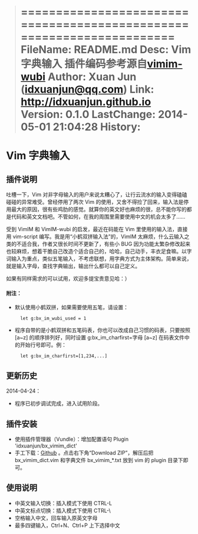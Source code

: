 >======================================================================
>  FileName: README.md
>      Desc: Vim 字典输入
>            插件编码参考源自[vimim-wubi](http://code.google.com/p/vimim-wubi)
>    Author: Xuan Jun (idxuanjun@qq.com)
>      Link: http://idxuanjun.github.io
>   Version: 0.1.0
>LastChange: 2014-05-01 21:04:28
>   History:
>======================================================================

Vim 字典输入
============

插件说明
--------

吐槽一下，Vim 对非字母输入的用户来说太糟心了，让行云流水的输入变得磕磕碰碰的异常难受。曾经停用了两次 Vim 的使用，又舍不得捡了回来，输入法是停用最大的原因，很有些鸡肋的感觉。就算你的英文好也麻烦的很，总不能你写的都是代码和英文文档吧。不管如何，在我的周围里需要使用中文的机会太多了……

受到 VimIM 和 VimIM-wubi 的启发，最近在码能在 Vim 里使用的输入法，直接用 vim-script 编写。我是用“小鹤双拼输入法”的，VimIM 太麻烦，什么云输入之类的不适合我，作者又很长时间不更新了，有些小 BUG 因为功能太繁杂修改起来也较麻烦，想着干脆自己改造个适合自己的，哈哈，自己动手，丰衣足食嘛。以字词输入为重点，类似五笔输入，不考虑联想，用字典方式为主体架构。简单来说，就是输入字母，查找字典输出，输出什么都可以自己定义。

如果有同样需求的可以试用，欢迎多提宝贵意见哈：）

#### 附注：

* 默认使用小鹤双拼，如果需要使用五笔，请设置：

        let g:bx_im_wubi_used = 1

* 程序自带的是小鹤双拼和五笔码表，你也可以改成自己习惯的码表，只要按照 [a~z] 的顺序排列好，同时设置 g:bx_im_charfirst=字母 [a~z] 在码表文件中的开始行号即可。例：

        let g:bx_im_charfirst=[1,234,...]

更新历史
--------

2014-04-24：

* 程序已初步调试完成，进入试用阶段。

插件安装
--------

* 使用插件管理器（Vundle）：增加配置语句 Plugin 'idxuanjun/bx_vimim_dict'
* 手工下载：[Github](https://github.com/idxuanjun/bx_vimim_dict) 。点击右下角“Download ZIP”，解压后把 bx_vimim_dict.vim 和字典文件 bx_vimim_*.txt 放到 vim 的 plugin 目录下即可。

使用说明
--------

* 中英文输入切换：插入模式下使用 CTRL-L
* 中英文标点切换：插入模式下使用 CTRL-\
* 空格输入中文，回车输入原英文字母
* 最多四键输入，Ctrl+N、Ctrl+P 上下选择中文
